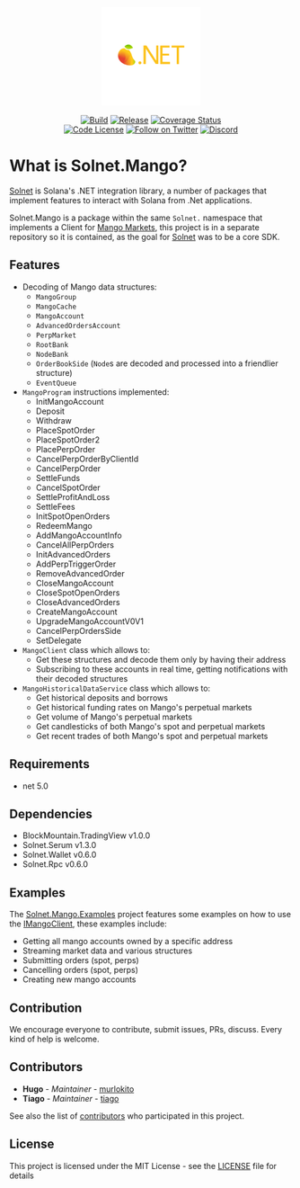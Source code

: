 <p align="center">
    <img src="assets/icon.png" margin="auto" height="175"/>
</p>
<p align="center">
    <a href="https://github.com/bmresearch/Solnet.Mango/actions/workflows/dotnet.yml">
        <img src="https://github.com/bmresearch/Solnet.Mango/actions/workflows/dotnet.yml/badge.svg"
            alt="Build" ></a>
    <a href="https://github.com/bmresearch/Solnet.Mango/actions/workflows/publish.yml">
       <img src="https://github.com/bmresearch/Solnet.Mango/actions/workflows/publish.yml/badge.svg" 
            alt="Release"></a>
    <a href="https://coveralls.io/github/bmresearch/Solnet.Mango?branch=master">
        <img src="https://coveralls.io/repos/github/bmresearch/Solnet.Mango/badge.svg?branch=master" 
            alt="Coverage Status" ></a>
<br/>
    <a href="">
        <img src="https://img.shields.io/github/license/bmresearch/Solnet.Mango?style=flat-square"
            alt="Code License"></a>
    <a href="https://twitter.com/intent/follow?screen_name=blockmountainio">
        <img src="https://img.shields.io/twitter/follow/blockmountainio?style=flat-square&logo=twitter"
            alt="Follow on Twitter"></a>
    <a href="https://discord.gg/YHMbpuS3Tx">
       <img alt="Discord" src="https://img.shields.io/discord/849407317761064961?style=flat-square"
            alt="Join the discussion!"></a>
</p>

# What is Solnet.Mango?

[Solnet](https://github.com/bmresearch/Solnet) is Solana's .NET integration library, a number of packages that implement features to interact with
Solana from .Net applications.

Solnet.Mango is a package within the same `Solnet.` namespace that implements a Client for [Mango Markets](https://mango.markets/), this project is in a
separate repository so it is contained, as the goal for [Solnet](https://github.com/bmresearch/Solnet) was to be a core SDK.

## Features

- Decoding of Mango data structures:
    - `MangoGroup`
    - `MangoCache`
    - `MangoAccount`
    - `AdvancedOrdersAccount`
    - `PerpMarket`
    - `RootBank`
    - `NodeBank`
    - `OrderBookSide` (`Node`s are decoded and processed into a friendlier structure)
    - `EventQueue`
- `MangoProgram` instructions implemented:
  - InitMangoAccount
  - Deposit
  - Withdraw
  - PlaceSpotOrder
  - PlaceSpotOrder2
  - PlacePerpOrder
  - CancelPerpOrderByClientId
  - CancelPerpOrder
  - SettleFunds
  - CancelSpotOrder
  - SettleProfitAndLoss
  - SettleFees
  - InitSpotOpenOrders
  - RedeemMango
  - AddMangoAccountInfo
  - CancelAllPerpOrders
  - InitAdvancedOrders
  - AddPerpTriggerOrder
  - RemoveAdvancedOrder
  - CloseMangoAccount
  - CloseSpotOpenOrders
  - CloseAdvancedOrders
  - CreateMangoAccount
  - UpgradeMangoAccountV0V1
  - CancelPerpOrdersSide
  - SetDelegate
- `MangoClient` class which allows to:
    - Get these structures and decode them only by having their address
    - Subscribing to these accounts in real time, getting notifications with their decoded structures
- `MangoHistoricalDataService` class which allows to:
  - Get historical deposits and borrows
  - Get historical funding rates on Mango's perpetual markets
  - Get volume of Mango's perpetual markets
  - Get candlesticks of both Mango's spot and perpetual markets
  - Get recent trades of both Mango's spot and perpetual markets

## Requirements
- net 5.0

## Dependencies
- BlockMountain.TradingView v1.0.0
- Solnet.Serum v1.3.0
- Solnet.Wallet v0.6.0
- Solnet.Rpc v0.6.0

## Examples

The [Solnet.Mango.Examples](https://github.com/bmresearch/Solnet.Mango/tree/master/Solnet.Mango.Examples) project features some examples on how to use the [IMangoClient](https://github.com/bmresearch/Solnet.Mango/tree/master/Solnet.Mango/IMangoClient.cs), these examples include:
- Getting all mango accounts owned by a specific address
- Streaming market data and various structures
- Submitting orders (spot, perps)
- Cancelling orders (spot, perps)
- Creating new mango accounts

## Contribution

We encourage everyone to contribute, submit issues, PRs, discuss. Every kind of help is welcome.

## Contributors

* **Hugo** - *Maintainer* - [murlokito](https://github.com/murlokito)
* **Tiago** - *Maintainer* - [tiago](https://github.com/tiago18c)

See also the list of [contributors](https://github.com/bmresearch/Solnet.Serum/contributors) who participated in this project.

## License

This project is licensed under the MIT License - see the [LICENSE](https://github.com/bmresearch/Solnet.Serum/blob/master/LICENSE) file for details
